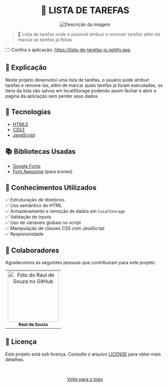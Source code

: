 <h1 align="center">📝 LISTA DE TAREFAS</h1>

<div align="center">
  <img src="https://user-images.githubusercontent.com/97764322/182464824-a95b99f5-7165-4c2b-a973-0a206c5d728b.gif" alt="Descrição da imagem">
</div>

> 🔎 Lista de tarefas onde é possivel atribuir e remover tarefas além de marcar as tarefas já feitas

🗔 Confira a aplicação: https://lista-de-tarefas-js.netlify.app <br>

## 📄 Explicação

Neste projeto desenvolvi uma lista de tarefas, o usuário pode atribuir tarefas e remove-las, além de marcar quais tarefas ja foram executadas, os itens da lista são salvos em localStorage podendo assim fechar e abrir a pagina da aplicação sem perder seus dados

## 🚀 Tecnologias

- [HTML5](https://pt.wikipedia.org/wiki/HTML5)
- [CSS3](https://developer.mozilla.org/pt-BR/docs/Web/CSS)
- [JavaScript](https://developer.mozilla.org/pt-BR/docs/Web/JavaScript)

## 📚 Bibliotecas Usadas

- [Google Fonts](https://fonts.google.com/)
- [Font Awesome](https://fontawesome.com/) (para icones)

## 📔 Conhecimentos Utilizados

✅ Estruturação de diretórios\
✅ Uso semântico do HTML\
✅ Armazenamento e remoção de dados em `localStorage`\
✅ Validação de inputs\
✅ Uso de váriaveis globais no script\
✅ Manipulação de classes CSS com JavaScript\
✅ Responsividade

## 🤝 Colaboradores

Agradecemos às seguintes pessoas que contribuíram para este projeto:

<table>
  <tr>
    <td align="center">
      <a href="#">
        <img src="https://github.com/r4ulzito.png" width="160px;" alt="Foto do Raul de Souza no GitHub"/><br>
        <sub>
          <b>Raul de Souza</b>
        </sub>
      </a>
    </td>
  </tr>
</table>

## 📝 Licença

Este projeto está sob licença. Consulte o arquivo [LICENSE](LICENSE.md) para obter mais detalhes.

&#xa0;

<div align="center">
  <a href="#top">Volte para o topo</a>
</div>

